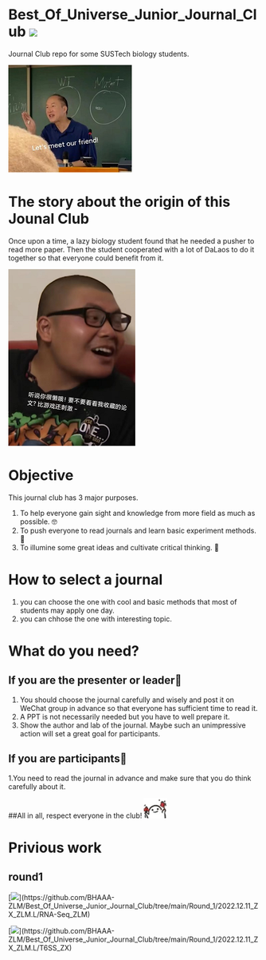 # Best_Of_Universe_Junior_Journal_Club <img src="https://img.shields.io/badge/SUSTECH-Biology-brightgreen">
Journal Club repo for some SUSTech biology students.

<img src="https://github.com/marsdream6/picture/blob/main/2.jpg?raw=true">

# The story about the origin of this Jounal Club
Once upon a time, a lazy biology student found that he needed a pusher to read more paper. Then the student cooperated with a lot of DaLaos to do it together so that everyone could benefit from it.

<img src="https://github.com/marsdream6/picture/blob/main/b83180128163e31fcf1289d1b0bf3a9.png?raw=true">

# Objective 
This journal club has 3 major purposes.
1. To help everyone gain sight and knowledge from more field as much as possible. 🤓
2. To push everyone to read journals and learn basic experiment methods. :muscle:
3. To illumine some great ideas and cultivate critical thinking. 🤔

# How to select a journal
1. you can choose the one with cool and basic methods that most of students may apply one day.
2. you can chhose the one with interesting topic.

# What do you need?
## If you are the presenter or leader🧐
1. You should choose the journal carefully and wisely and post it on WeChat group in advance so that everyone has sufficient time to read it.
2. A PPT is not necessarily needed but you have to well prepare it.
3. Show the author and lab of the journal. Maybe such an unimpressive action will set a great goal for participants.

## If you are participants🙋
1.You need to read the journal in advance and make sure that you do think carefully about it.

##All in all, respect everyone in the club! <img src="https://github.com/marsdream6/picture/blob/main/7993b0c5be82b151d19ed62520c4795.png?raw=true"> 

# Privious work
## round1
[![](https://img.shields.io/badge/ZLM-RNA--seq-blue，"鹿鸣的pre")](https://github.com/BHAAA-ZLM/Best_Of_Universe_Junior_Journal_Club/tree/main/Round_1/2022.12.11_ZX_ZLM.L/RNA-Seq_ZLM)

[![](https://img.shields.io/badge/ZX-T6SS-red，"鑫的pre")](https://github.com/BHAAA-ZLM/Best_Of_Universe_Junior_Journal_Club/tree/main/Round_1/2022.12.11_ZX_ZLM.L/T6SS_ZX)
